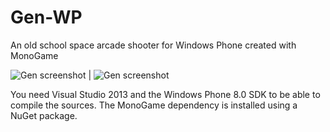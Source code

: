 Gen-WP
======

An old school space arcade shooter for Windows Phone created with MonoGame

![Gen screenshot](http://cdn.marketplaceimages.windowsphone.com/v8/images/e7c3e106-ad34-4df9-8d9a-e054ef9ac820?imageType=ws_screenshot_large&rotation=0) | ![Gen screenshot](http://cdn.marketplaceimages.windowsphone.com/v8/images/8d8a97fe-aeff-44a3-b140-4a8da8e47fc3?imageType=ws_screenshot_large&rotation=0)

You need Visual Studio 2013 and the Windows Phone 8.0 SDK to be able to compile the sources. The MonoGame dependency is installed using a NuGet package.
